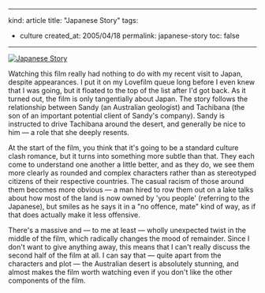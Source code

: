 -----
kind: article
title: "Japanese Story"
tags:
- culture
created_at: 2005/04/18
permalink: japanese-story
toc: false
-----

<div class="img-shadow"><a href="http://www.amazon.co.uk/exec/obidos/ASIN/B0002OHZPW/butshesagirl-21" target="_blank"><img src="http://images-eu.amazon.com/images/P/B0002OHZPW.02._PE_.jpg" alt="Japanese Story" class="Amazonimage" /></a></div>

<p>Watching this film really had nothing to do with my recent visit to Japan, despite appearances. I put it on my Lovefilm queue long before I even knew that I was going, but it floated to the top of the list after I'd got back. As it turned out, the film is only tangentially about Japan. The story follows the relationship between Sandy (an Australian geologist) and Tachibana (the son of an important potential client of Sandy's company). Sandy is instructed to drive Tachibana around the desert, and generally be nice to him &mdash; a role that she deeply resents.</p>

<p>At the start of the film, you think that it's going to be a standard culture clash romance, but it turns into something more subtle than that. They each come to understand one another a little better, and as they do, we see them more clearly as rounded and complex characters rather than as stereotyped citizens of their respective countries. The casual racism of those around them becomes more obvious &mdash; a man hired to row them out on a lake talks about how most of the land is now owned by 'you people' (referring to the Japanese), but smiles as he says it in a "no offence, mate" kind of way, as if that does actually make it less offensive.</p>

<p>There's a massive and &mdash; to me at least &mdash; wholly unexpected twist in the middle of the film, which radically changes the mood of remainder. Since I don't want to give anything away, this means that I can't really discuss the second half of the film at all. I can say that &mdash; quite apart from the characters and plot &mdash; the Australian desert is absolutely stunning, and almost makes the film worth watching even if you don't like the other components of the film.</p>



